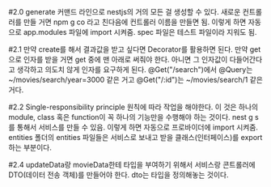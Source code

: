 #2.0 generate 커맨드 라인으로 nestjs의 거의 모든 걸 생성할 수 있다. 
     새로운 컨트롤러를 만들 거면 npm g co 라고 친다음에 컨트롤러 이름을 만들면 됨. 
     이렇게 하면 자동으로 app.modules 파일에 import 시켜줌. 
     spec 파일은 테스트 파일이라 지워도 됨. 

#2.1 만약 create를 해서 결과값을 받고 싶다면 Decorator를 활용하면 된다. 
     만약 get으로 인자를 받을 거면 get 중에 맨 아래로 써줘야 한다. 
     아니면 그 인자값이 다들어간다고 생각하고 의도치 않게 인자를 요구하게 된다. 
     @Get("/search")에서 @Query는 ~/movies/search/year=3000 같은 거고
     @Get("/:id")는 ~/movies/search/1 같은 거다. 

#2.2 Single-responsibility principle 원칙에 따라 작업을 해야한다. 이 것은 하나의 module, class 혹은 function이 꼭 하나의 기능만을 수행해야 하는 것이다. 
     nest g s 를 통해서 서비스를 만들 수 있음.  이렇게 하면 자동으로 프로바이더에 import 시켜줌.
     entities 폴더의 entities 파일들은 서비스로 보내고 받을 클래스(인터페이스)를 export 하는 부분이다. 

#2.4 updateData랑 movieData한테 타입을 부여하기 위해서 서비스랑 콘트롤러에 DTO(데이터 전송 객체)를 만들어야 한다. 
     dto는 타입을 정의해놓는 것이다. 